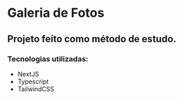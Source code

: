 # Galeria de Fotos
## Projeto feito como método de estudo.

### Tecnologias utilizadas:
- NextJS
- Typescript
- TailwindCSS